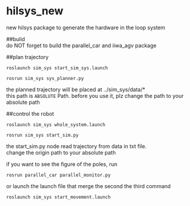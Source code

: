 # hilsys_new
new hilsys package to generate the hardware in the loop system

##bulid<br>
do NOT forget to build the parallel_car and iiwa_agv package

##plan trajectory
```
roslaunch sim_sys start_sim_sys.launch
```
```
rosrun sim_sys sys_planner.py
```
the planned trajectory will be placed at ../sim_sys/data/*<br>
this path is `ABSOLUTE` Path. before you use it, plz change the path to your absolute path

##control the robot
```
roslaunch sim_sys whole_system.launch
```
```
rosrun sim_sys start_sim.py
```
the start_sim.py node read trajectory from data in txt file.<br>
change the origin path to your absolute path

if you want to see the figure of the poles, run<br>
```
rosrun parallel_car parallel_monitor.py
```
or launch the launch file that merge the second the third command<br>

```
roslaunch sim_sys start_movement.launch 
```

